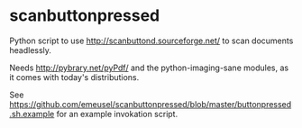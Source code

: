 scanbuttonpressed
=================

Python script to use http://scanbuttond.sourceforge.net/ to scan documents headlessly.

Needs http://pybrary.net/pyPdf/ and the python-imaging-sane modules, as it comes with today's distributions.

See https://github.com/emeusel/scanbuttonpressed/blob/master/buttonpressed.sh.example for an example invokation script.
